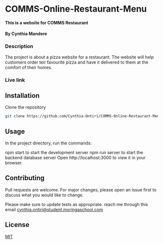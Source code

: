 # COMMS-Online-Restaurant-Menu
#### This is a website for COMMS Restaurant
#### By **Cynthia Mandere**
### Description
The project is about a pizza website for a restaurant. The website will help customers order teir favourite pizza and have it delivered to them at the comfort of their homes.

### Live link


## Installation

Clone the repository

```bash
git clone https://github.com/Cynthia-Ontiri/COMMS-Online-Restaurant-Menu.git
```

## Usage

In the project directory, run the commands:

npm start to start the development server
npm run server to start the backend database server
Open http://localhost:3000 to view it in your browser.


## Contributing
Pull requests are welcome. For major changes, please open an issue first to discuss what you would like to change.

Please make sure to update tests as appropriate.
reach me through this email cynthia.ontiri@student.moringaschool.com
## License
[MIT](https://choosealicense.com/licenses/mit/)

